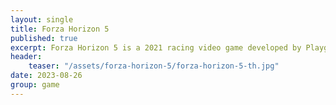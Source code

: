 ```yaml
---
layout: single
title: Forza Horizon 5
published: true 
excerpt: Forza Horizon 5 is a 2021 racing video game developed by Playground Games and published by Xbox Game Studios.
header:
    teaser: "/assets/forza-horizon-5/forza-horizon-5-th.jpg"
date: 2023-08-26
group: game
---
```

